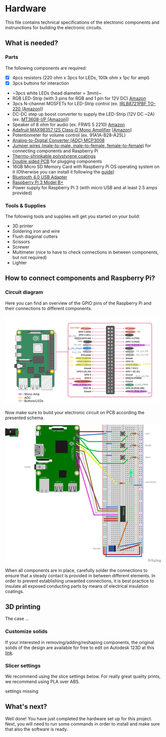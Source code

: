 # Hardware

This file contains technical specifications of the electronic components and instrunctions for building the electronic circuits.

## What is needed?
### Parts
The following components are required:
- [x] 4pcs resistors (220 ohm x 3pcs for LEDs, 100k ohm x 1pc for ampl) 
- [x] 3pcs buttons for interaction
- ~3pcs white LEDs (head diameter = 3mm)~
- RGB LED-Strip (with 3 pins for RGB and 1 pin for 12V DC) [Amazon](https://www.amazon.it/BTF-LIGHTING-Alimentazione-Dimmerabile-Flessibile-Retroilluminazione/dp/B08X6LHLR9/ref=sr_1_1_sspa?__mk_it_IT=%C3%85M%C3%85%C5%BD%C3%95%C3%91&crid=1P43PLCV9X17C&keywords=white%2Bled%2Bstrip%2B5V&qid=1686770436&refinements=p_85%3A20930965031&rnid=20930964031&rps=1&sprefix=white%2Bled%2Bstrip%2B5v%2Caps%2C139&sr=8-1-spons&sp_csd=d2lkZ2V0TmFtZT1zcF9hdGY&th=1)
- 3pcs N-channel MOSFETs for LED-Strip control (ex. [IRLB8721PBF TO-220 (Amazon)](https://www.amazon.it/dp/B087PLH4CF/ref=cm_sw_em_r_mt_dp_1ECYTS9GJSFTMCS22SKY?_encoding=UTF8&psc=1))
- DC-DC step up boost converter to supply the LED-Strip (12V DC ~2A) (ex. [MT3608-I/P (Amazon)](https://www.amazon.it/dp/B079H3YD8V/ref=cm_sw_em_r_mt_dp_AR0BF0BRPGJPTESRRRQ0))
- Speaker of 8 ohm for audio (ex. FRWS 5 2210) [Amazon](https://www.amazon.it/Dynavox-165-mm-Bass-Speaker-8-Ohm/dp/B0047N09MA/ref=sr_1_1?keywords=Speaker+of+8+ohm&qid=1686770337&refinements=p_85%3A20930965031&rnid=20930964031&rps=1&sr=8-1)
- [Adafruit MAX98357 I2S Class-D Mono Amplifier](https://learn.adafruit.com/adafruit-max98357-i2s-class-d-mono-amp/overview) [[Amazon](https://www.amazon.it/TECNOIOT-MAX98357-Amplificatore-decodificatore-filtrato/dp/B098R76CZX/ref=sr_1_2?__mk_it_IT=%C3%85M%C3%85%C5%BD%C3%95%C3%91&crid=337I5PKBAKPLP&keywords=MAX98357+I2S&qid=1686766851&sprefix=max98357+i2s%2Caps%2C154&sr=8-2)]
- Potentiometer for volume control (ex. 91A1A-B28-A25L) 
- [Analog-to-Digital Converter (ADC) MCP3008](https://learn.adafruit.com/raspberry-pi-analog-to-digital-converters/mcp3008)
- [Jumper wires (male-to-male, male-to-female, female-to-female)](https://www.amazon.it/dp/B074P726ZR/ref=cm_sw_em_r_mt_dp_AZ8CZX0F8EN6JBA1W3QY) for connecting components and Raspberry Pi
- [Thermo-shrinkable polystyrene coatings](https://www.amazon.it/dp/B071D7LJ31/ref=cm_sw_em_r_mt_dp_28CDEAYFMQ3A130N26F7?_encoding=UTF8&psc=1)
- [Double sided PCB](https://www.amazon.it/dp/B073WR78M6/ref=cm_sw_em_r_mt_dp_dl_XRYPJ6CZ77HKW5WWWYAT) for plugging components
- 16GB Micro SD Memory Card with Raspberry Pi OS operating system on it (Otherwise you can install it following the [guide](https://www.raspberrypi.com/documentation/computers/getting-started.html#installing-the-operating-system))
- [Bluetooth 4.0 USB Adapter](https://www.sabrent.com/product/BT-UB40/usb-bluetooth-4-0-micro-adapter-pc-v4-0-class-2-low-energy-technology/#description)
- [Raspberry Pi 3 Model B+](https://www.raspberrypi.com/products/raspberry-pi-3-model-b-plus/)
- Power supply for Raspberry Pi 3 (with micro USB and at least 2.5 amps provided)

### Tools & Supplies
The following tools and supplies will get you started on your build:
- 3D printer
- Soldering iron and wire
- Flush diagonal cutters
- Scissors 
- Screwer
- Multimeter (nice to have to check connections in between components, but not required)
- Lighter


## How to connect components and Raspberry Pi?
### Circuit diagram
Here you can find an overview of the GPIO pins of the Raspberry Pi and their connections to different components.

![GPIO pins of the Raspberry Pi](/images/GPIO_Pinout_Diagram_with_labels_legend.png)

Now make sure to build your electronic circuit on PCB according the presented schema.

![PCB schema](/images/schema.png)

When all components are in place, carefully solder the connections to ensure that a steady contact is provided in between different elements.
In order to prevent establishing unwanted connections, it is best practice to insulate all exposed conducting parts by means of electrical insulation coatings. 

## 3D printing
The case ...

### Customize solids
If your interested in removing/adding/reshaping components, the original solids of the design are available for free to edit on Autodesk 123D at this [link]().

### Slicer settings
We recommend using the slice settings below. For really great quality prints, we recommend using PLA over ABS.

settings missing

## What's next?
Well done! You have just completed the hardware set up for this project.
Next, you will need to run some commands in order to install and make sure that also the software is ready.


